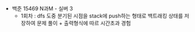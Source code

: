 - 백준 15469 N과M - 실버 3
    - 1회차 : dfs 도중 분기된 시점을 stack에 push하는 형태로 백트래킹 상태를 저장하여 문제 풀이 + 출력형식에 따르 시간초과 경험